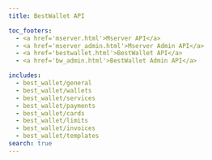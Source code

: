```yaml
---
title: BestWallet API

toc_footers:
  - <a href='mserver.html'>Mserver API</a>
  - <a href='mserver_admin.html'>Mserver Admin API</a>
  - <a href='bestwallet.html'>BestWallet API</a>
  - <a href='bw_admin.html'>BestWallet Admin API</a>

includes:
  - best_wallet/general
  - best_wallet/wallets
  - best_wallet/services
  - best_wallet/payments
  - best_wallet/cards
  - best_wallet/limits
  - best_wallet/invoices
  - best_wallet/templates
search: true
---
```

